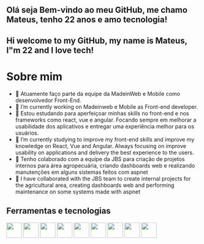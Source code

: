 ## Olá seja Bem-vindo ao meu GitHub, me chamo Mateus, tenho 22 anos e amo tecnologia! 
## Hi welcome to my GitHub, my name is Mateus, I"m 22 and I love tech!

# Sobre mim
- 🔭 Atuamente faço parte da equipe da MadeinWeb e Mobile como desenvolvedor Front-End.
- 🔭 I’m currently working on Madeinweb e Mobile as Front-end developer.
- 🌱 Estou estudando para aperfeiçoar minhas skills no front-end e nos frameworks como react, vue e angular. Focando sempre em melhorar a usabilidade dos aplicativos e entregar uma experiência melhor para os usuários.
- 🌱 I’m currently studying to improve my front-end skills and improve my knowledge on React, Vue and Angular. Always focusing on improve usability on applications and delivery the best experience to the users.
- 👯 Tenho colaborado com a equipe da JBS para criação de projetos internos para área agropecuária, criando dashboards web e realizando manutenções em alguns sistemas feitos com aspnet
- 👯 I have collaborated with the JBS team to create internal projects for the agricultural area, creating dashboards web and performing maintenance on some systems made with aspnet

## Ferramentas e tecnologias
<div> 
<img src="https://cdn.jsdelivr.net/gh/devicons/devicon/icons/javascript/javascript-original.svg" width="40" height="40"/>
<img src="https://cdn.jsdelivr.net/gh/devicons/devicon/icons/react/react-original-wordmark.svg" width="40" height="40"/>
<img src="https://cdn.jsdelivr.net/gh/devicons/devicon/icons/vuejs/vuejs-original-wordmark.svg" width="40" height="40"/>
<img src="https://cdn.jsdelivr.net/gh/devicons/devicon/icons/html5/html5-original.svg" width="40" height="40"/>
<img src="https://cdn.jsdelivr.net/gh/devicons/devicon/icons/css3/css3-original.svg" width="40" height="40"/>
<img src="https://cdn.jsdelivr.net/gh/devicons/devicon/icons/tailwindcss/tailwindcss-original-wordmark.svg" width="40" height="40"/>
<img src="https://cdn.jsdelivr.net/gh/devicons/devicon/icons/redux/redux-original.svg" width="40" height="40"/>
<img src="https://cdn.jsdelivr.net/gh/devicons/devicon/icons/git/git-original.svg" width="40" height="40"/>
<img src="https://cdn.jsdelivr.net/gh/devicons/devicon/icons/github/github-original.svg" width="40" height="40"/>
</div>
                                                
          
